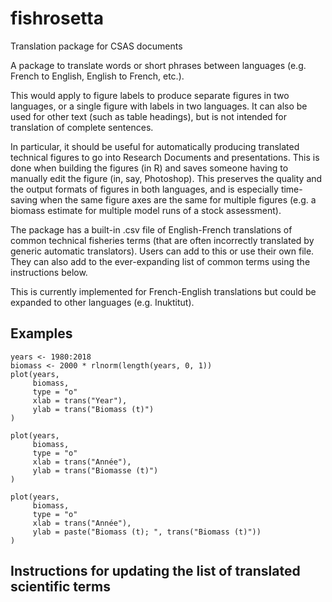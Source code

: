# fishrosetta
Translation package for CSAS documents

A package to translate words or short phrases between languages (e.g. French to English, English to French, etc.).
 
This would apply to figure labels to produce separate figures in two languages, or a single figure with labels in two languages. It can also
be used for other text (such as table headings), but is not intended for translation of complete sentences.

In particular, it should be useful for automatically producing translated technical figures  to go into Research Documents and presentations. This is done when building the figures (in  R) and saves someone having to manually edit the figure (in, say, Photoshop). This preserves the quality and the output formats of figures in both languages, and is especially time-saving when the same figure axes are the same for multiple figures (e.g. a biomass estimate for multiple model runs of a stock assessment).

The package has a built-in .csv file of English-French translations of common technical fisheries terms (that are often incorrectly translated by generic automatic translators). Users can add to this or use their own file. They can also add to the ever-expanding list of common terms using the instructions below.

This is currently implemented for French-English translations but could be expanded to other languages (e.g. Inuktitut).

## Examples

```
years <- 1980:2018
biomass <- 2000 * rlnorm(length(years, 0, 1))
plot(years,
     biomass,
     type = "o"
     xlab = trans("Year"),
     ylab = trans("Biomass (t)")
)

plot(years,
     biomass,
     type = "o"
     xlab = trans("Année"),
     ylab = trans("Biomasse (t)")
)

plot(years,
     biomass,
     type = "o"
     xlab = trans("Année"),
     ylab = paste("Biomass (t); ", trans("Biomass (t)"))
)
```

## Instructions for updating the list of translated scientific terms

